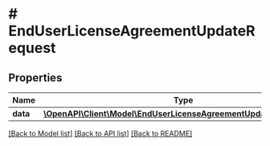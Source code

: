 # # EndUserLicenseAgreementUpdateRequest

## Properties

Name | Type | Description | Notes
------------ | ------------- | ------------- | -------------
**data** | [**\OpenAPI\Client\Model\EndUserLicenseAgreementUpdateRequestData**](EndUserLicenseAgreementUpdateRequestData.md) |  | 

[[Back to Model list]](../../README.md#documentation-for-models) [[Back to API list]](../../README.md#documentation-for-api-endpoints) [[Back to README]](../../README.md)


